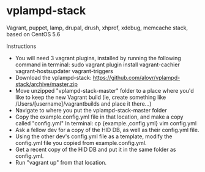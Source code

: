 vplampd-stack
=============

Vagrant, puppet, lamp, drupal, drush, xhprof, xdebug, memcache stack, based on CentOS 5.6

Instructions

- You will need 3 vagrant plugins, installed by running the following command in terminal:
	sudo vagrant plugin install vagrant-cachier vagrant-hostsupdater vagrant-triggers
- Download the vplampd-stack: https://github.com/aloyr/vplampd-stack/archive/master.zip
- Move unzipped "vplampd-stack-master" folder to a place where you'd like to keep the new Vagrant build (ie, create something like /Users/[username]/vagrantbuilds and place it there...)
- Navigate to where you put the vplampd-stack-master folder
- Copy the example.config.yml file in that location, and make a copy called "config.yml"
	In terminal:
	cp {example.,config.yml}
	vim config.yml
- Ask a fellow dev for a copy of the HID DB, as well as their config.yml file.
- Using the other dev's config.yml file as a template, modify the config.yml file you copied from example.config.yml.
- Get a recent copy of the HID DB and put it in the same folder as config.yml.
- Run "vagrant up" from that location.
